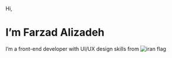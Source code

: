 Hi,
# I’m Farzad Alizadeh
I’m a front-end developer with UI/UX design skills from ![iran flag](iran.svg)
